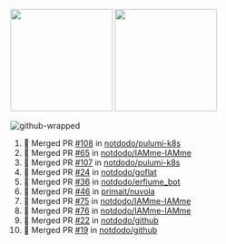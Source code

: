 <a href="https://github.com/notdodo"><img src="https://github-readme-stats.vercel.app/api?username=notdodo&count_private=true&theme=dark" height="180" /></a> <a href="https://github.com/notdodo"><img src="https://github-readme-stats.vercel.app/api/top-langs/?username=notdodo&langs_count=8&theme=dark&hide=tex,java,html,css&layout=compact" height="180" /></a>

![github-wrapped](https://github.com/notdodo/notdodo/assets/6991986/fb310ed4-7b6b-48dd-a447-4c85e6000edb)

<!--START_SECTION:activity-->
1. 🎉 Merged PR [#108](https://github.com/notdodo/pulumi-k8s/pull/108) in [notdodo/pulumi-k8s](https://github.com/notdodo/pulumi-k8s)
2. 🎉 Merged PR [#65](https://github.com/notdodo/IAMme-IAMme/pull/65) in [notdodo/IAMme-IAMme](https://github.com/notdodo/IAMme-IAMme)
3. 🎉 Merged PR [#107](https://github.com/notdodo/pulumi-k8s/pull/107) in [notdodo/pulumi-k8s](https://github.com/notdodo/pulumi-k8s)
4. 🎉 Merged PR [#24](https://github.com/notdodo/goflat/pull/24) in [notdodo/goflat](https://github.com/notdodo/goflat)
5. 🎉 Merged PR [#36](https://github.com/notdodo/erfiume_bot/pull/36) in [notdodo/erfiume_bot](https://github.com/notdodo/erfiume_bot)
6. 🎉 Merged PR [#46](https://github.com/primait/nuvola/pull/46) in [primait/nuvola](https://github.com/primait/nuvola)
7. 🎉 Merged PR [#75](https://github.com/notdodo/IAMme-IAMme/pull/75) in [notdodo/IAMme-IAMme](https://github.com/notdodo/IAMme-IAMme)
8. 🎉 Merged PR [#76](https://github.com/notdodo/IAMme-IAMme/pull/76) in [notdodo/IAMme-IAMme](https://github.com/notdodo/IAMme-IAMme)
9. 🎉 Merged PR [#22](https://github.com/notdodo/github/pull/22) in [notdodo/github](https://github.com/notdodo/github)
10. 🎉 Merged PR [#19](https://github.com/notdodo/github/pull/19) in [notdodo/github](https://github.com/notdodo/github)
<!--END_SECTION:activity-->
